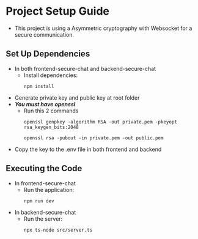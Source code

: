 # Project Setup Guide
  - This project is using a Asymmetric cryptography with Websocket for a secure communication.
## Set Up Dependencies
  - In both frontend-secure-chat and backend-secure-chat
    - Install dependencies:
      ```
      npm install
      ```
  - Generate private key and public key at root folder
  - ***You must have openssl***
    - Run this 2 commands
      ```
      openssl genpkey -algorithm RSA -out private.pem -pkeyopt rsa_keygen_bits:2048
      ```
      ```
      openssl rsa -pubout -in private.pem -out public.pem
      ```
  - Copy the key to the .env file in both frontend and backend

## Executing the Code
  - In frontend-secure-chat
    - Run the application:
      ```
      npm run dev
      ```
  - In backend-secure-chat
    - Run the server:
      ```
      npx ts-node src/server.ts
      ```
